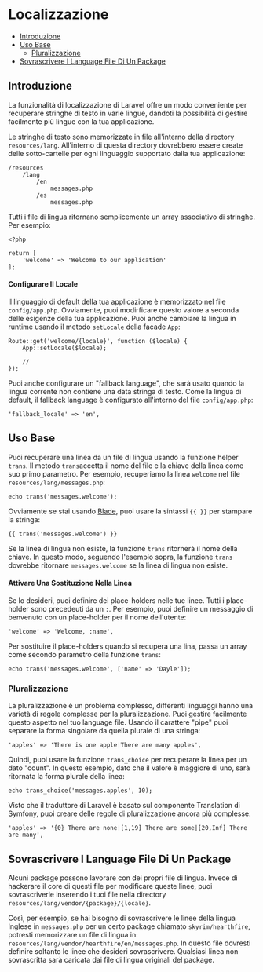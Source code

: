 # Localizzazione

- [Introduzione](#introduzione)
- [Uso Base](#uso-base)
	- [Pluralizzazione](#pluralizzazione)
- [Sovrascrivere I Language File Di Un Package](#sovrascrivere-language-file)

<a name="introduzione"></a>
## Introduzione

La funzionalità di localizzazione di Laravel offre un modo conveniente per recuperare stringhe di testo in varie lingue, dandoti la possibilità di gestire facilmente più lingue con la tua applicazione.

Le stringhe di testo sono memorizzate in file all'interno della directory `resources/lang`. All'interno di questa directory dovrebbero essere create delle sotto-cartelle per ogni linguaggio supportato dalla tua applicazione:

	/resources
		/lang
			/en
				messages.php
			/es
				messages.php

Tutti i file di lingua ritornano semplicemente un array associativo di stringhe. Per esempio:

	<?php

	return [
		'welcome' => 'Welcome to our application'
	];

#### Configurare Il Locale

Il linguaggio di default della tua applicazione è memorizzato nel file `config/app.php`. Ovviamente, puoi modirficare questo valore a seconda delle esigenze della tua applicazione. Puoi anche cambiare la lingua in runtime usando il metodo `setLocale` della facade `App`:

	Route::get('welcome/{locale}', function ($locale) {
		App::setLocale($locale);

		//
	});

Puoi anche configurare un "fallback language", che sarà usato quando la lingua corrente non contiene una data stringa di testo. Come la lingua di default, il fallback language è configurato all'interno del file `config/app.php`:

	'fallback_locale' => 'en',

<a name="uso-base"></a>
## Uso Base
Puoi recuperare una linea da un file di lingua usando la funzione helper `trans`. Il metodo `trans`accetta il nome del file e la chiave della linea come suo primo parametro. Per esempio, recuperiamo la linea `welcome` nel file `resources/lang/messages.php`:

	echo trans('messages.welcome');

Ovviamente se stai usando [Blade](/documentazione/5.1/blade), puoi usare la sintassi `{{ }}` per stampare la stringa:

	{{ trans('messages.welcome') }}

Se la linea di lingua non esiste, la funzione `trans` ritornerà il nome della chiave. In questo modo, seguendo l'esempio sopra, la funzione `trans` dovrebbe ritornare `messages.welcome` se la linea di lingua non esiste.

#### Attivare Una Sostituzione Nella Linea

Se lo desideri, puoi definire dei place-holders nelle tue linee. Tutti i place-holder sono precedeuti da un `:`. Per esempio, puoi definire un messaggio di benvenuto con un place-holder per il nome dell'utente:

	'welcome' => 'Welcome, :name',

Per sostituire il place-holders quando si recupera una lina, passa un array come secondo parametro della funzione `trans`:

	echo trans('messages.welcome', ['name' => 'Dayle']);

<a name="pluralizzazione"></a>
### Pluralizzazione

La pluralizzazione è un problema complesso, differenti linguaggi hanno una varietà di regole complesse per la pluralizzazione. Puoi gestire facilmente questo aspetto nel tuo language file. Usando il carattere "pipe" puoi separare la forma singolare da quella plurale di una stringa:

	'apples' => 'There is one apple|There are many apples',

Quindi, puoi usare la funzione `trans_choice` per recuperare la linea per un dato "count". In questo esempio, dato che il valore è maggiore di uno, sarà ritornata la forma plurale della linea:

	echo trans_choice('messages.apples', 10);

Visto che il traduttore di Laravel è basato sul componente Translation di Symfony, puoi creare delle regole di pluralizzazione ancora più complesse:

	'apples' => '{0} There are none|[1,19] There are some|[20,Inf] There are many',

<a name="sovrascrivere-language-file"></a>
## Sovrascrivere I Language File Di Un Package

Alcuni package possono lavorare con dei propri file di lingua. Invece di hackerare il core di questi file per modificare queste linee, puoi sovrascriverle inserendo i tuoi file nella directory `resources/lang/vendor/{package}/{locale}`.

Così, per esempio, se hai bisogno di sovrascrivere le linee della lingua Inglese in `messages.php` per un certo package chiamato `skyrim/hearthfire`, potresti memorizzare un file di lingua in: `resources/lang/vendor/hearthfire/en/messages.php`. In questo file dovresti definire soltanto le linee che desideri sovrascrivere. Qualsiasi linea non sovrascritta sarà caricata dai file di lingua originali del package.
